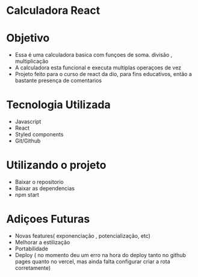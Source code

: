 # Calculadora React


# Objetivo

 - Essa é uma calculadora basica com funçoes de soma. divisão , multiplicação
 - A calculadora esta funcional e executa multiplas operaçoes de vez
 - Projeto feito para o curso de react da dio, para fins educativos, então a bastante presença de comentarios

# Tecnologia Utilizada

- Javascript
- React
- Styled components
- Git/Github

# Utilizando o projeto
  - Baixar o repositorio
  - Baixar as dependencias
  - npm start

# Adiçoes Futuras

- Novas features( exponenciação , potencialização, etc)
- Melhorar a estilização
- Portabilidade
- Deploy ( no momento deu um erro na hora do deploy tanto no github pages quanto no  vercel, mas ainda falta configurar criar a rota  corretamente)
